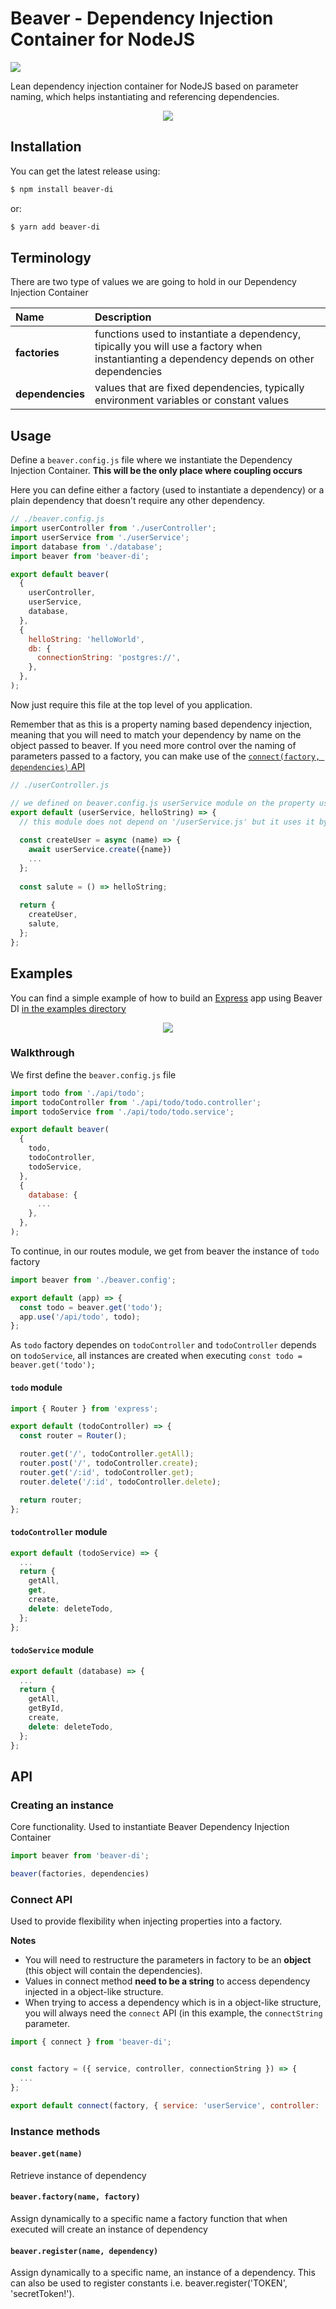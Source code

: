 # Beaver - Dependency Injection Container for NodeJS
[![](https://img.shields.io/npm/v/beaver-di?color=success)](https://www.npmjs.com/package/beaver-di)

Lean dependency injection container for NodeJS based on parameter naming, which helps instantiating and referencing dependencies.
  
<p align="center">
  <img src="https://media2.giphy.com/media/8ZlAW7PcMSnDy/giphy.gif?cid=5a38a5a24bdd640f726494f54d4cd99fddda3a779d2c1014&rid=giphy.gif">
</p>



## Installation
You can get the latest release using:
```bash
$ npm install beaver-di
```
or: 
```bash
$ yarn add beaver-di
```

## Terminology

There are two type of values we are going to hold in our Dependency Injection Container

|Name|Description|
|:------|:--------|
|**factories**| functions used to instantiate a dependency, tipically you will use a factory when instantianting a dependency depends on other dependencies|
|**dependencies** | values that are fixed dependencies, typically environment variables or constant values|


## Usage

Define a `beaver.config.js` file where we instantiate the Dependency Injection Container. **This will be the only place where coupling occurs**

Here you can define either a factory (used to instantiate a dependency) or a plain dependency that doesn't require any other dependency. 

```javascript
// ./beaver.config.js
import userController from './userController';
import userService from './userService';
import database from './database';
import beaver from 'beaver-di';

export default beaver(
  {
    userController,
    userService,
    database,
  }, 
  {
    helloString: 'helloWorld',
    db: {
      connectionString: 'postgres://',
    },
  },
);

```

Now just require this file at the top level of you application. 

Remember that as this is a property naming based dependency injection, meaning that you will need to match your dependency by name on the object passed to beaver. If you need more control over the naming of parameters passed to a factory, you can make use of the [`connect(factory, dependencies)` API](#connect-api)

```javascript
// ./userController.js

// we defined on beaver.config.js userService module on the property userService
export default (userService, helloString) => {
  // this module does not depend on '/userService.js' but it uses it by the dependecy injected argument
  
  const createUser = async (name) => {
    await userService.create({name})
    ...
  };
  
  const salute = () => helloString;
  
  return {
    createUser,
    salute,
  };
};

```


## Examples

You can find a simple example of how to build an [Express](https://github.com/expressjs/express) app using Beaver DI [in the examples directory](https://github.com/guidodizi/beaver-di/tree/master/examples/expressServer)

<p align="center">
  <img src="https://camo.githubusercontent.com/fc61dcbdb7a6e49d3adecc12194b24ab20dfa25b/68747470733a2f2f692e636c6f756475702e636f6d2f7a6659366c4c376546612d3330303078333030302e706e67"/>
</p>

### Walkthrough
We first define the `beaver.config.js` file

```javascript
import todo from './api/todo';
import todoController from './api/todo/todo.controller';
import todoService from './api/todo/todo.service';

export default beaver(
  {
    todo,
    todoController,
    todoService,
  },
  {
    database: {
      ...
    },
  },
);
```

To continue, in our routes module, we get from beaver the instance of `todo` factory
```javascript
import beaver from './beaver.config';

export default (app) => {
  const todo = beaver.get('todo');
  app.use('/api/todo', todo);
};
```
As `todo` factory dependes on `todoController` and `todoController` depends on `todoService`, all instances are created when executing `const todo = beaver.get('todo');`

#### `todo` module
```javascript
import { Router } from 'express';

export default (todoController) => {
  const router = Router();

  router.get('/', todoController.getAll);
  router.post('/', todoController.create);
  router.get('/:id', todoController.get);
  router.delete('/:id', todoController.delete);

  return router;
};
```
#### `todoController` module
```javascript
export default (todoService) => {
  ...
  return {
    getAll,
    get,
    create,
    delete: deleteTodo,
  };
};
```

#### `todoService` module
```javascript
export default (database) => {
  ...
  return {
    getAll,
    getById,
    create,
    delete: deleteTodo,
  };
};
```

## API
### Creating an instance
Core functionality. Used to instantiate Beaver Dependency Injection Container
```javascript
import beaver from 'beaver-di';

beaver(factories, dependencies)
```

### Connect API
Used to provide flexibility when injecting properties into a factory.

**Notes**

- You will need to restructure the parameters in factory to be an **object** (this object will contain the dependencies).
- Values in connect method **need to be a string** to access dependency injected in a object-like structure.
- When trying to access a dependency which is in a object-like structure, you will always need the `connect` API (in this example, the `connectString` parameter.
```javascript
import { connect } from 'beaver-di';


const factory = ({ service, controller, connectionString }) => {
  ...
};

export default connect(factory, { service: 'userService', controller: 'userController', connectionString: 'databases.postgres.connectionString' });

```

### Instance methods
#### `beaver.get(name)`
Retrieve instance of dependency


#### `beaver.factory(name, factory)`
Assign dynamically to a specific name a factory function that when executed will create an instance of dependency


#### `beaver.register(name, dependency)`
Assign dynamically to a specific name, an instance of a dependency. This can also be used to register constants i.e. beaver.register('TOKEN', 'secretToken!').
